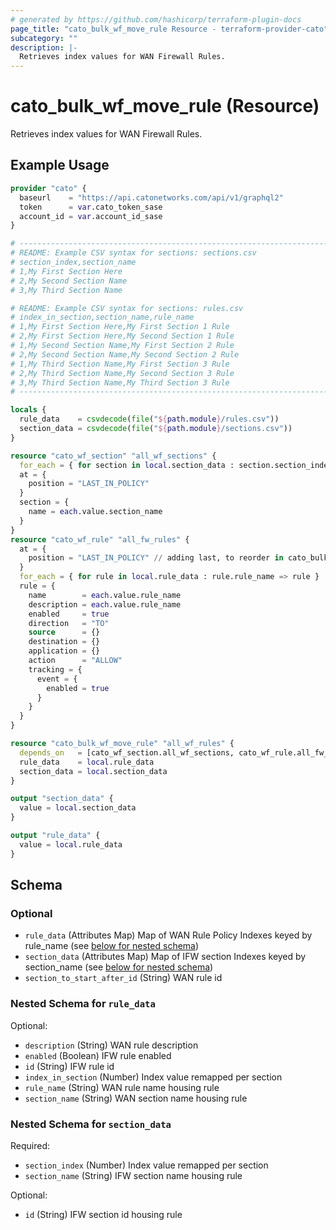 ```yaml
---
# generated by https://github.com/hashicorp/terraform-plugin-docs
page_title: "cato_bulk_wf_move_rule Resource - terraform-provider-cato"
subcategory: ""
description: |-
  Retrieves index values for WAN Firewall Rules.
---
```


# cato_bulk_wf_move_rule (Resource)

Retrieves index values for WAN Firewall Rules.

## Example Usage

```terraform
provider "cato" {
  baseurl    = "https://api.catonetworks.com/api/v1/graphql2"
  token      = var.cato_token_sase
  account_id = var.account_id_sase
}

# --------------------------------------------------------------------------------
# README: Example CSV syntax for sections: sections.csv
# section_index,section_name
# 1,My First Section Here
# 2,My Second Section Name
# 3,My Third Section Name

# README: Example CSV syntax for sections: rules.csv
# index_in_section,section_name,rule_name
# 1,My First Section Here,My First Section 1 Rule
# 2,My First Section Here,My Second Section 1 Rule
# 1,My Second Section Name,My First Section 2 Rule
# 2,My Second Section Name,My Second Section 2 Rule
# 1,My Third Section Name,My First Section 3 Rule
# 2,My Third Section Name,My Second Section 3 Rule
# 3,My Third Section Name,My Third Section 3 Rule
# --------------------------------------------------------------------------------

locals {
  rule_data    = csvdecode(file("${path.module}/rules.csv"))
  section_data = csvdecode(file("${path.module}/sections.csv"))
}

resource "cato_wf_section" "all_wf_sections" {
  for_each = { for section in local.section_data : section.section_index => section }
  at = {
    position = "LAST_IN_POLICY"
  }
  section = {
    name = each.value.section_name
  }
}
resource "cato_wf_rule" "all_fw_rules" {
  at = {
    position = "LAST_IN_POLICY" // adding last, to reorder in cato_bulk_if_move_rule
  }
  for_each = { for rule in local.rule_data : rule.rule_name => rule }
  rule = {
    name        = each.value.rule_name
    description = each.value.rule_name
    enabled     = true
    direction   = "TO"
    source      = {}
    destination = {}
    application = {}
    action      = "ALLOW"
    tracking = {
      event = {
        enabled = true
      }
    }
  }
}

resource "cato_bulk_wf_move_rule" "all_wf_rules" {
  depends_on   = [cato_wf_section.all_wf_sections, cato_wf_rule.all_fw_rules]
  rule_data    = local.rule_data
  section_data = local.section_data
}

output "section_data" {
  value = local.section_data
}

output "rule_data" {
  value = local.rule_data
}
```

<!-- schema generated by tfplugindocs -->
## Schema

### Optional

- `rule_data` (Attributes Map) Map of WAN Rule Policy Indexes keyed by rule_name (see [below for nested schema](#nestedatt--rule_data))
- `section_data` (Attributes Map) Map of IFW section Indexes keyed by section_name (see [below for nested schema](#nestedatt--section_data))
- `section_to_start_after_id` (String) WAN rule id

<a id="nestedatt--rule_data"></a>
### Nested Schema for `rule_data`

Optional:

- `description` (String) WAN rule description
- `enabled` (Boolean) IFW rule enabled
- `id` (String) IFW rule id
- `index_in_section` (Number) Index value remapped per section
- `rule_name` (String) WAN rule name housing rule
- `section_name` (String) WAN section name housing rule


<a id="nestedatt--section_data"></a>
### Nested Schema for `section_data`

Required:

- `section_index` (Number) Index value remapped per section
- `section_name` (String) IFW section name housing rule

Optional:

- `id` (String) IFW section id housing rule
